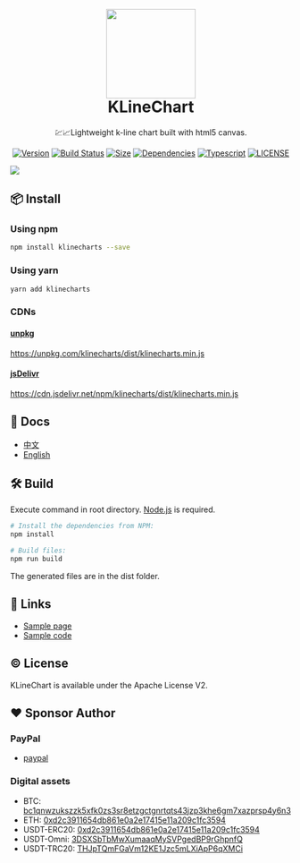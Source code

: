 <p align="center">
  <a href="https://github.com/liihuu/KLineChart">
    <img style="width: 160px" src="https://cdn.nlark.com/yuque/0/2022/png/8403091/1646572140298-assets/web-upload/16d5552a-3a7d-43a0-a5cb-079274af1df6.png"/>
  </a>
</p>
<h1 align="center" style="margin-top: -16px">KLineChart</h1>
<p align="center">💹📈Lightweight k-line chart built with html5 canvas.</p>
<div align="center">

[![Version](https://badgen.net/npm/v/klinecharts)](https://www.npmjs.com/package/klinecharts)
[![Build Status](https://travis-ci.org/liihuu/KLineChart.svg?branch=master)](https://travis-ci.org/liihuu/KLineChart)
[![Size](https://badgen.net/bundlephobia/minzip/klinecharts@latest)](https://bundlephobia.com/result?p=klinecharts@latest)
[![Dependencies](https://status.david-dm.org/gh/liihuu/KLineChart.svg)](https://github.com/liihuu/KLineChart)
[![Typescript](https://badgen.net/npm/types/klinecharts)](types/index.d.ts)
[![LICENSE](https://badgen.net/github/license/liihuu/KLineChart)](LICENSE)

</div>

[![](https://cdn.nlark.com/yuque/0/2022/png/8403091/1646569986673-assets/web-upload/56a9e87d-8028-4875-97dd-bcfda0eb131a.png)](https://github.com/liihuu/KLineChart)

## 📦 Install
### Using npm
```bash
npm install klinecharts --save
```

### Using yarn
```bash
yarn add klinecharts
```

### CDNs
#### [unpkg](https://unpkg.com)
https://unpkg.com/klinecharts/dist/klinecharts.min.js

#### [jsDelivr](https://cdn.jsdelivr.net)
https://cdn.jsdelivr.net/npm/klinecharts/dist/klinecharts.min.js

## 📄 Docs
+ [中文](https://www.yuque.com/liihuu/klinechart)
+ [English](./docs/en/README.md)

## 🛠️ Build
Execute command in root directory. [Node.js](https://nodejs.org) is required.
```bash
# Install the dependencies from NPM:
npm install

# Build files:
npm run build
```
The generated files are in the dist folder.

## 🔗 Links
+ [Sample page](https://liihuu.github.io/KLineChart/)
+ [Sample code](https://github.com/liihuu/KLineChartSample)

## ©️ License
KLineChart is available under the Apache License V2.

## ❤️ Sponsor Author
### PayPal
+ [paypal](https://paypal.me/liihuu)

### Digital assets
+ BTC: [bc1qnwzukszzk5xfk0zs3sr8etzgctgnrtqts43jzp3khe6gm7xazprsp4y6n3]()
+ ETH: [0xd2c3911654db861e0a2e17415e11a209c1fc3594]()
+ USDT-ERC20: [0xd2c3911654db861e0a2e17415e11a209c1fc3594]()
+ USDT-Omni: [3DSXSbTbMwXumaaqMySVPgedBP9rGhpnfQ]()
+ USDT-TRC20: [THJpTQmFGaVm12KE1Jzc5mLXiApP6qXMCi]()
